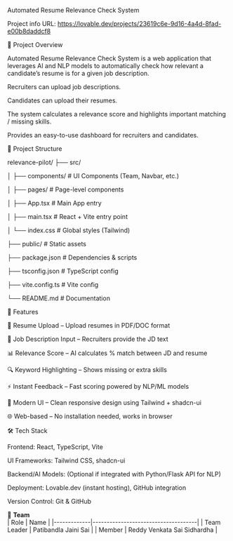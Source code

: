 Automated Resume Relevance Check System

Project info 
URL: https://lovable.dev/projects/23619c6e-9d16-4a4d-8fad-e00b8daddcf8

📌 Project Overview

Automated Resume Relevance Check System is a web application that leverages AI and NLP models to automatically check how relevant a candidate’s resume is for a given job description.

Recruiters can upload job descriptions.

Candidates can upload their resumes.

The system calculates a relevance score and highlights important matching / missing skills.

Provides an easy-to-use dashboard for recruiters and candidates.

📁 Project Structure 

relevance-pilot/
├── src/

│   ├── components/        # UI Components (Team, Navbar, etc.)

│   ├── pages/             # Page-level components

│   ├── App.tsx            # Main App entry

│   ├── main.tsx           # React + Vite entry point

│   └── index.css           # Global styles (Tailwind)

├── public/                # Static assets

├── package.json           # Dependencies & scripts

├── tsconfig.json          # TypeScript config

├── vite.config.ts         # Vite config

└── README.md              # Documentation


🚀 Features

📂 Resume Upload – Upload resumes in PDF/DOC format

📝 Job Description Input – Recruiters provide the JD text

📊 Relevance Score – AI calculates % match between JD and resume

🔍 Keyword Highlighting – Shows missing or extra skills

⚡ Instant Feedback – Fast scoring powered by NLP/ML models

🎨 Modern UI – Clean responsive design using Tailwind + shadcn-ui

🌐 Web-based – No installation needed, works in browser

🛠 Tech Stack

Frontend: React, TypeScript, Vite

UI Frameworks: Tailwind CSS, shadcn-ui

Backend/AI Models: (Optional if integrated with Python/Flask API for NLP)

Deployment: Lovable.dev (instant hosting), GitHub integration

Version Control: Git & GitHub

👥 **Team**  
| Role        | Name                                |
|-------------|-------------------------------------|
| Team Leader | Patibandla Jaini Sai                |
| Member      | Reddy Venkata Sai Sidhardha         |
